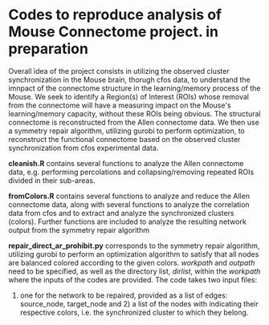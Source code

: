 # Codes to reproduce analysis of Mouse Connectome project. in preparation

Overall idea of the project consists in utilizing the observed cluster synchronization in the Mouse brain, thorugh cfos data, 
to understand the imnpact of the connectome structure in the learning/memory process of the Mouse. 
We seek to identify a Region(s) of Interest (ROIs) whose removal from the connectome will have a measuring impact on the Mouse's learning/memory 
capacity, without these ROIs being obvious.
The structural connectome is reconstructed from the Allen connectome data. 
We then use a symmetry repair algorithm, utilizing gurobi to perform optimization, to reconstruct the functional connectome based on the 
observed cluster synchronization from cfos experimental data.

**cleanish.R** contains several functions to analyze the Allen connectome data, e.g. performing percolations and collapsing/removing repeated 
ROIs divided in their sub-areas.

**fromColors.R** contains several functions to analyze and reduce the Allen connectome data, along with several functions to analyze the 
correlation data from cfos and to extract and analyze the synchronized clusters (colors). Further functions are included to analyze the resulting 
network output from the symmetry repair algorithm

**repair_direct_ar_prohibit.py** corresponds to the symmetry repair algorithm, utilizing gurobi to perform an optimization algorithm 
to satisfy that all nodes are balanced colored according to the given colors. _workpath_ and _outpath_ need to be specified, as well
as the directory list, _dirlist_, within the _workpath_ where the inputs of the codes are provided. The code takes two input files:
1) one for the network to be repaired, provided as a list of edges: source\_node, target\_node and 2) a list of the nodes with 
indicating their respective colors, i.e. the synchronized cluster to which they belong. 
